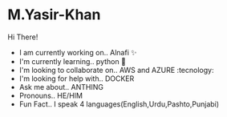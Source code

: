 # M.Yasir-Khan
Hi There!

* I am currently working on.. Alnafi :sparkles:
* I'm currently learning.. python :snake: 
* I'm looking to collaborate on.. AWS and AZURE :tecnology:
* I'm looking for help with.. DOCKER 
* Ask me about.. ANTHING
* Pronouns.. HE/HIM
* Fun Fact.. I speak 4 languages(English,Urdu,Pashto,Punjabi)
